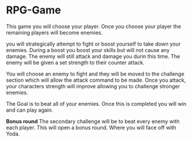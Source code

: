 # RPG-Game
This game you will choose your player. Once you choose your player the remaining players will become enemies. 

you will strategically attempt to fight or boost yourself to take down your enemies. During a boost you boost your skills but will not cause any damage. The enemy will still attack and damage you durin this time. The enemy will be given a set strength to their counter attack. 

You will choose an enemy to fight and they will be moved to the challenge section which will allow the attack command to be made. Once you attack, your characters strength will improve allowing you to challenge stronger enemies. 

The Goal is to beat all of your enemies. Once this is completed you will win and can play again. 


**Bonus round**
The secondary challenge will be to beat every enemy with each player. This will open a bonus round. Where you will face off with Yoda. 
